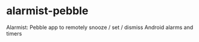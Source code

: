 # alarmist-pebble
Alarmist: Pebble app to remotely snooze / set / dismiss Android alarms and timers
